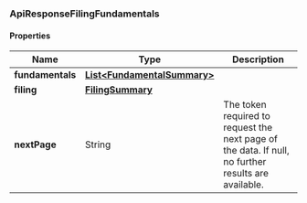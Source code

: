 
[//]: # (CLASS:ApiResponseFilingFundamentals)

[//]: # (KIND:object)

### ApiResponseFilingFundamentals

#### Properties

[//]: # (START_DEFINITION)

Name | Type | Description
------------ | ------------- | -------------
**fundamentals** | [**List&lt;FundamentalSummary&gt;**](FundamentalSummary.md) |  &nbsp;
**filing** | [**FilingSummary**](FilingSummary.md) |  &nbsp;
**nextPage** | String | The token required to request the next page of the data. If null, no further results are available. &nbsp;

[//]: # (END_DEFINITION)


[//]: # (CONTAINED_CLASS:FundamentalSummary)


[//]: # (CONTAINED_CLASS:FilingSummary)





